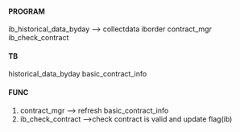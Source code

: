 #### PROGRAM
ib_historical_data_byday --> collectdata
iborder
contract_mgr
ib_check_contract

#### TB
historical_data_byday
basic_contract_info


#### FUNC
1) contract_mgr --> refresh basic_contract_info
2) ib_check_contract -->check contract is valid and update flag(ib)

